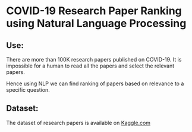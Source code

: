 # COVID-19 Research Paper Ranking using Natural Language Processing

## Use:

There are more than 100K research papers published on COVID-19. It is impossible for a human to read all the papers and select the relevant papers.

Hence using NLP we can find ranking of papers based on relevance to a specific question.

## Dataset:
The dataset of research papers is available on [Kaggle.com](https://www.kaggle.com/jagtapraj/covid-19-research-paper-ranking/data)
